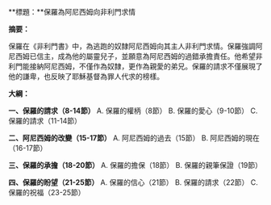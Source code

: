**標題：**保羅為阿尼西姆向非利門求情

**摘要：**

保羅在《非利門書》中，為逃跑的奴隸阿尼西姆向其主人非利門求情。保羅強調阿尼西姆已信主，成為他的屬靈兒子，並願意為阿尼西姆的過錯承擔責任。他希望非利門能接納阿尼西姆，不僅作為奴隸，更作為親愛的弟兄。保羅的請求不僅展現了他的謙卑，也反映了耶穌基督為罪人代求的榜樣。

**大綱：**

**一、保羅的請求（8-14節）**
    A. 保羅的權柄（8節）
    B. 保羅的愛心（9-10節）
    C. 保羅的請求（11-14節）

**二、阿尼西姆的改變（15-17節）**
    A. 阿尼西姆的過去（15節）
    B. 阿尼西姆的現在（16-17節）

**三、保羅的承擔（18-20節）**
    A. 保羅的擔保（18節）
    B. 保羅的親筆保證（19節）

**四、保羅的盼望（21-25節）**
    A. 保羅的信心（21節）
    B. 保羅的請求（22節）
    C. 保羅的祝福（23-25節）